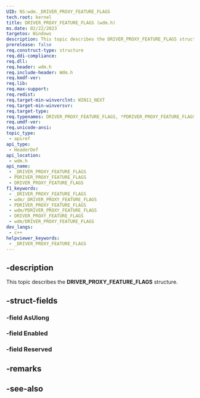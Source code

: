 ```yaml
---
UID: NS:wdm._DRIVER_PROXY_FEATURE_FLAGS
tech.root: kernel
title: DRIVER_PROXY_FEATURE_FLAGS (wdm.h)
ms.date: 02/22/2023
targetos: Windows
description: This topic describes the DRIVER_PROXY_FEATURE_FLAGS structure.
prerelease: false
req.construct-type: structure
req.ddi-compliance: 
req.dll: 
req.header: wdm.h
req.include-header: Wdm.h
req.kmdf-ver: 
req.lib: 
req.max-support: 
req.redist: 
req.target-min-winverclnt: WIN11_NEXT
req.target-min-winversvr: 
req.target-type: 
req.typenames: DRIVER_PROXY_FEATURE_FLAGS, *PDRIVER_PROXY_FEATURE_FLAGS
req.umdf-ver: 
req.unicode-ansi: 
topic_type:
 - apiref
api_type:
 - HeaderDef
api_location:
 - wdm.h
api_name:
 - _DRIVER_PROXY_FEATURE_FLAGS
 - PDRIVER_PROXY_FEATURE_FLAGS
 - DRIVER_PROXY_FEATURE_FLAGS
f1_keywords:
 - _DRIVER_PROXY_FEATURE_FLAGS
 - wdm/_DRIVER_PROXY_FEATURE_FLAGS
 - PDRIVER_PROXY_FEATURE_FLAGS
 - wdm/PDRIVER_PROXY_FEATURE_FLAGS
 - DRIVER_PROXY_FEATURE_FLAGS
 - wdm/DRIVER_PROXY_FEATURE_FLAGS
dev_langs:
 - c++
helpviewer_keywords:
 - _DRIVER_PROXY_FEATURE_FLAGS
---
```


## -description

This topic describes the **DRIVER_PROXY_FEATURE_FLAGS** structure.

## -struct-fields

### -field AsUlong

### -field Enabled

### -field Reserved

## -remarks

## -see-also
